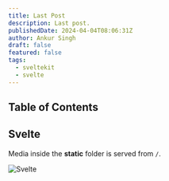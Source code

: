 ```yaml
---
title: Last Post
description: Last post.
publishedDate: 2024-04-04T08:06:31Z
author: Ankur Singh
draft: false
featured: false
tags:
  - sveltekit
  - svelte
---
```


## Table of Contents

## Svelte

Media inside the **static** folder is served from `/`.

![Svelte](/favicon.png)
